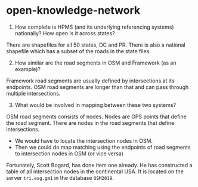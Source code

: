 # open-knowledge-network
1. How complete is HPMS (and its underlying referencing systems) nationally? How open is it across states?

There are shapefiles for all 50 states, DC and PR. There is also a national shapefile which has a subset of the roads in the state files.

2. How similar are the road segments in OSM and Framework (as an example)?

Framework road segments are usually defined by intersections at its endpoints. OSM road segments are longer than that and can pass through multiple intersections.

3. What would be involved in mapping between these two systems?

OSM road segments consists of nodes. Nodes are GPS points that define the road segment. There are nodes in the road segments that define intersections. 
- We would have to locate the intersection nodes in OSM. 
- Then we could do map matching using the endpoints of road segments to intersection nodes in OSM (or vice versa)

Fortunately, Scott Bogard, has done item one already. He has constructed a table of all intersection nodes in the continental USA. It is located on the server `tri.esg.gm1` in the database `OSM2019`.
